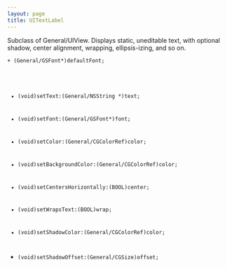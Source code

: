 ```yaml
---
layout: page
title: UITextLabel
---
```




Subclass of General/UIView. Displays static, uneditable text, with optional shadow, center alignment, wrapping, ellipsis-izing, and so on.

<code>+ (General/GSFont*)defaultFont;

- (void)setText:(General/NSString *)text;

- (void)setFont:(General/GSFont*)font;

- (void)setColor:(General/CGColorRef)color;

- (void)setBackgroundColor:(General/CGColorRef)color;

- (void)setCentersHorizontally:(BOOL)center;

- (void)setWrapsText:(BOOL)wrap;

- (void)setShadowColor:(General/CGColorRef)color;

- (void)setShadowOffset:(General/CGSize)offset;</code>
